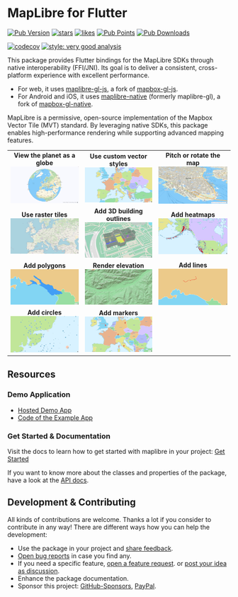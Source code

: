 # MapLibre for Flutter

[![Pub Version](https://img.shields.io/pub/v/maplibre)](https://pub.dev/packages/maplibre)
[![stars](https://badgen.net/github/stars/josxha/flutter-maplibre?label=stars&color=green&icon=github)](https://github.com/josxha/flutter-maplibre/stargazers)
[![likes](https://img.shields.io/pub/likes/maplibre?logo=flutter)](https://pub.dev/packages/maplibre)
[![Pub Points](https://img.shields.io/pub/points/maplibre)](https://pub.dev/packages/maplibre/score)
[![Pub Downloads](https://img.shields.io/pub/dm/maplibre)](https://pub.dev/packages/maplibre)

[![codecov](https://codecov.io/gh/josxha/flutter-maplibre/graph/badge.svg?token=3LK7EQMSUM)](https://codecov.io/gh/josxha/flutter-maplibre)
[![style: very good analysis](https://img.shields.io/badge/style-very_good_analysis-B22C89.svg)](https://pub.dev/packages/very_good_analysis)

This package provides Flutter bindings for the MapLibre SDKs through native
interoperability (FFI/JNI). Its goal is to deliver a consistent, cross-platform
experience with excellent performance.

- For web, it uses [maplibre-gl-js](https://github.com/maplibre/maplibre-gl-js),
  a fork of [mapbox-gl-js](https://github.com/mapbox/mapbox-gl-js).
- For Android and iOS, it
  uses [maplibre-native](https://github.com/maplibre/maplibre-native) (formerly
  maplibre-gl), a fork
  of [mapbox-gl-native](https://github.com/mapbox/mapbox-gl-native).

MapLibre is a permissive, open-source implementation of the Mapbox Vector Tile 
(MVT) standard. By leveraging native SDKs, this package enables high-performance
rendering while supporting advanced mapping features.

<table>
  <tbody>
    <tr>
      <td style="text-align: center;">
        <strong>View the planet as a globe</strong>
        <img src="https://raw.githubusercontent.com/josxha/flutter-maplibre/2244278ecb87117286a8c3fbad89717bc1231a1d/globe%20view.jpg" alt="Tilted and rotated map" />
      </td>
      <td style="text-align: center;">
        <strong>Use custom vector styles</strong>
        <img src="https://raw.githubusercontent.com/josxha/flutter-maplibre/d8e2c7daf15221f716a2ebbd63e57a317cb089ab/docs/static/img/showcase-map.jpg" alt="Custom styled map" />
      </td>
      <td style="text-align: center;">
        <strong>Pitch or rotate the map</strong>
        <img src="https://raw.githubusercontent.com/josxha/flutter-maplibre/2244278ecb87117286a8c3fbad89717bc1231a1d/tilt%20map.jpg" alt="Tilted and rotated map" />
      </td>
    </tr>
    <tr>
      <td style="text-align: center;">
        <strong>Use raster tiles</strong>
        <img src="https://raw.githubusercontent.com/josxha/flutter-maplibre/427311f8f4577c215bf73caf46e3769629e74e3b/docs/static/img/layers/raster_layer.jpg" alt="Fill Layer" />
      </td>
      <td style="text-align: center;">
        <strong>Add 3D building outlines</strong>
        <img src="https://raw.githubusercontent.com/josxha/flutter-maplibre/427311f8f4577c215bf73caf46e3769629e74e3b/docs/static/img/layers/fill_extrusion_layer.jpg" alt="Fill Extrusion Layer" />
      </td>
      <td style="text-align: center;">
        <strong>Add heatmaps</strong>
        <img src="https://raw.githubusercontent.com/josxha/flutter-maplibre/427311f8f4577c215bf73caf46e3769629e74e3b/docs/static/img/layers/heatmap_layer.jpg" alt="Fill Layer" />
      </td>
    </tr>
    <tr>
      <td style="text-align: center;">
        <strong>Add polygons</strong>
        <img src="https://raw.githubusercontent.com/josxha/flutter-maplibre/427311f8f4577c215bf73caf46e3769629e74e3b/docs/static/img/layers/fill_layer.jpg" alt="Fill Layer" />
      </td>
      <td style="text-align: center;">
        <strong>Render elevation</strong>
        <img src="https://raw.githubusercontent.com/josxha/flutter-maplibre/427311f8f4577c215bf73caf46e3769629e74e3b/docs/static/img/layers/hillshade_layer.jpg" alt="Fill Extrusion Layer" />
      </td>
      <td style="text-align: center;">
        <strong>Add lines</strong>
        <img src="https://raw.githubusercontent.com/josxha/flutter-maplibre/427311f8f4577c215bf73caf46e3769629e74e3b/docs/static/img/layers/line_layer.jpg" alt="Fill Layer" />
      </td>
    </tr>
    <tr>
      <td style="text-align: center;">
        <strong>Add circles</strong>
        <img src="https://raw.githubusercontent.com/josxha/flutter-maplibre/fe660b8d1c055d32e74cbc2ee0809281331a130b/docs/static/img/layers/circle_layer.jpg" alt="Circle Layer" />
      </td>
      <td style="text-align: center;">
        <strong>Add markers</strong>
        <img src="https://raw.githubusercontent.com/josxha/flutter-maplibre/427311f8f4577c215bf73caf46e3769629e74e3b/docs/static/img/layers/symbol_layer.jpg" alt="Symbol Layer" />
      </td>
      <td style="text-align: center;">
      </td>
    </tr>
  </tbody>
</table>

## Resources

### Demo Application

- [Hosted Demo App](https://flutter-maplibre.pages.dev/demo)
- [Code of the Example App](https://github.com/josxha/flutter-maplibre/tree/main/example/lib)

### Get Started & Documentation

Visit the docs to learn how to get started with maplibre in your
project: [Get Started](https://flutter-maplibre.pages.dev/docs/category/getting-started)

If you want to know more about the classes and properties of the package, have
a look at
the [API docs](https://pub.dev/documentation/maplibre/latest/maplibre/maplibre-library.html).

## Development & Contributing

All kinds of contributions are welcome. Thanks a lot if you consider to
contribute in any way! There are different ways how you can help the
development:

- Use the package in your project
  and [share feedback](https://github.com/josxha/flutter-maplibre/discussions/categories/show-and-tell).
- [Open bug reports](https://github.com/josxha/flutter-maplibre/issues/new?assignees=&labels=bug&projects=&template=1-bug.yml&title=%5BBUG%5D+%3Ctitle%3E)
  in case you find any.
- If you need a specific
  feature, [open a feature request](https://github.com/josxha/flutter-maplibre/issues/new?assignees=&labels=feature&projects=&template=2-feature.yml&title=%5BFEATURE%5D+%3Ctitle%3E).
  or [post your idea as discussion](https://github.com/josxha/flutter-maplibre/discussions/categories/ideas).
- Enhance the package documentation.
- Sponsor this
  project: [GitHub-Sponsors](https://github.com/sponsors/josxha), [PayPal](https://www.paypal.com/paypalme/joschaeckert).

